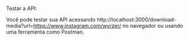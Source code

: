 Testar a API:

Você pode testar sua API acessando http://localhost:3000/download-media?url=https://www.instagram.com/wyrzer/ no navegador ou usando uma ferramenta como Postman.